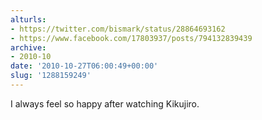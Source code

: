 ```yaml
---
alturls:
- https://twitter.com/bismark/status/28864693162
- https://www.facebook.com/17803937/posts/794132839439
archive:
- 2010-10
date: '2010-10-27T06:00:49+00:00'
slug: '1288159249'
---
```


I always feel so happy after watching Kikujiro.

